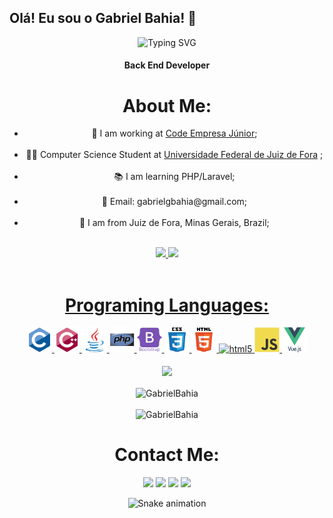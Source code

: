 ## Olá! Eu sou o Gabriel Bahia! 👋
<div align="center">
<div>
 <img src="https://readme-typing-svg.herokuapp.com?color=%23DD6387&center=true&vCenter=true&lines=Hello!+I+am+Gabriel+Bahia!;Welcome+to+my+profile!" alt="Typing SVG">
<br>
  <h4>Back End Developer</h4>
</div>


<h1>About Me:</h1>

<ul>
  <li> 💼 I am working at <a href="https://codejr.com.br/" target="_blank">Code Empresa Júnior</a>;</li> <br>
  <li> 👨‍💻 Computer Science Student at <a href="https://www2.ufjf.br/ufjf/">Universidade Federal de Juiz de Fora</a> ;</li> <br>
  <li> 📚 I am learning PHP/Laravel;</li> <br>
  <li> 📧 Email: gabrielgbahia@gmail.com;</li> <br>
  <li> 📍 I am from Juiz de Fora, Minas Gerais, Brazil;</li> <br>
</ul>

 <div>
   <a href="https:://github.com/GabrielBahia">
   <img height="180em" src="https://github-readme-stats.vercel.app/api?username=GabrielBahia&show_icons=true&theme=dracula&include_all_commits=true&count_private=true"/>
  <img height="180em" src="https://github-readme-stats.vercel.app/api/top-langs/?username=GabrielBahia&layout=compact&langs_count=16&theme=dracula"/>   
</div>
 
  </br>
<div>
  <h1>Programing Languages:</h1>
  <a href="https://www.cprogramming.com/" target="_blank" rel="noreferrer"> <img src="https://raw.githubusercontent.com/devicons/devicon/master/icons/c/c-original.svg" alt="c" width="40" height="40"/> </a>
  <a href="https://www.w3schools.com/cpp/" target="_blank" rel="noreferrer"> <img src="https://raw.githubusercontent.com/devicons/devicon/master/icons/cplusplus/cplusplus-original.svg" alt="cplusplus" width="40" height="40"/> </a>
  <a href="https://www.java.com" target="_blank" rel="noreferrer"> <img src="https://raw.githubusercontent.com/devicons/devicon/master/icons/java/java-original.svg" alt="java" width="40" height="40"/> </a>
  <a href="https://www.php.net" target="_blank" rel="noreferrer"> <img src="https://raw.githubusercontent.com/devicons/devicon/master/icons/php/php-original.svg" alt="php" width="40" height="40"/> </a>
  <a href="https://getbootstrap.com" target="_blank" rel="noreferrer"> <img src="https://raw.githubusercontent.com/devicons/devicon/master/icons/bootstrap/bootstrap-plain-wordmark.svg" alt="bootstrap" width="40" height="40"/> </a>
  <a href="https://www.w3schools.com/css/" target="_blank" rel="noreferrer"> <img src="https://raw.githubusercontent.com/devicons/devicon/master/icons/css3/css3-original-wordmark.svg" alt="css3" width="40" height="40"/> </a> 
  <a href="https://www.w3.org/html/" target="_blank" rel="noreferrer"> <img src="https://raw.githubusercontent.com/devicons/devicon/master/icons/html5/html5-original-wordmark.svg" alt="html5" width="40" height="40"/> </a>
  <a href="https://www.w3.org/html/" target="_blank" rel="noreferrer"> <img src="https://cdn.jsdelivr.net/gh/devicons/devicon/icons/laravel/laravel-plain.svg" alt="html5" width="30" height="30"/> </a>
   <a href="https://developer.mozilla.org/en-US/docs/Web/JavaScript" target="_blank" rel="noreferrer"> <img src="https://raw.githubusercontent.com/devicons/devicon/master/icons/javascript/javascript-original.svg" alt="javascript" width="40" height="40"/> </a>
   <a href="https://vuejs.org/" target="_blank" rel="noreferrer"> <img src="https://raw.githubusercontent.com/devicons/devicon/master/icons/vuejs/vuejs-original-wordmark.svg" alt="vuejs" width="40" height="40"/> </a>
</div>
  </br>
  <div>
     <a href="https://github.com/GabrielBahia" alt="Git Graph">
    <img height="250em" width="auto" align="center" src="https://activity-graph.herokuapp.com/graph?username=GabrielBahia&theme=dracula" />
    </a>
    <br><br>
    <img align="center" src="https://github-readme-streak-stats.herokuapp.com/?user=GabrielBahia&theme=dracula" alt="GabrielBahia" />
    <br><br>
    <img src="https://komarev.com/ghpvc/?username=GabrielBahia&label=Profile%20views&color=dd6387&style=flat" alt="GabrielBahia" />
  </div>
 
 <div>
  <h1>Contact Me:</h1>
  <a href = "mailto:gabriel.bahia@estudante.ufjf.br"><img src="https://img.shields.io/badge/-Gmail-%23333?style=for-the-badge&logo=gmail&logoColor=white" target="_blank"></a>
  <a href="https://www.instagram.com/gabriel_gomesb_/" target="_blank"><img src="https://img.shields.io/badge/-Instagram-%23E4405F?style=for-the-badge&logo=instagram&logoColor=white" target="_blank"></a>
 <a href="" target="_blank"><img src="https://img.shields.io/badge/Discord-7289DA?style=for-the-badge&logo=discord&logoColor=white" target="_blank"></a>
 <a href="https://www.linkedin.com/in/gabriel-gomes-bahia-b2490023a/" target="_blank"><img src="https://img.shields.io/badge/-LinkedIn-%230077B5?style=for-the-badge&logo=linkedin&logoColor=white" target="_blank"></a> 
 </div>
  
![Snake animation](https://github.com/GabrielBahia/GabrielBahia/blob/output/github-contribution-grid-snake.svg)
 </div>
